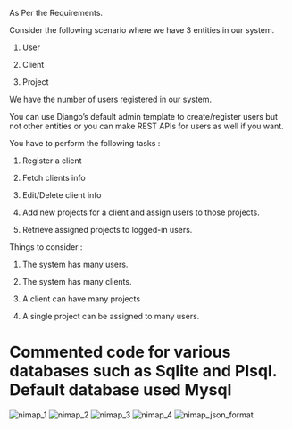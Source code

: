 As Per the Requirements.

Consider the following scenario where we have 3 entities in our system.

1. User

2. Client

3. Project



We have the number of users registered in our system.

You can use Django’s default admin template to create/register users but not other entities or you can make REST APIs for users as well if you want.

 
You have to perform the following tasks :

1. Register a client

2. Fetch clients info

3. Edit/Delete client info

4. Add new projects for a client and assign users to those projects.

5. Retrieve assigned projects to logged-in users.

 

Things to consider :

1. The system has many users.

2. The system has many clients.

3. A client can have many projects

4. A single project can be assigned to many users.

# Commented code for various databases such as Sqlite and Plsql. Default database used Mysql

![nimap_1](https://github.com/user-attachments/assets/eb81f776-7569-4e64-8639-0bba7ee26936)
![nimap_2](https://github.com/user-attachments/assets/eb03d8c9-85eb-41fa-b6ef-3fe2c0aaceb7)
![nimap_3](https://github.com/user-attachments/assets/61ea662b-8040-4df3-9921-360c19cdfefc)
![nimap_4](https://github.com/user-attachments/assets/8b92fc38-79f5-465d-af18-4b2163c2de48)
![nimap_json_format](https://github.com/user-attachments/assets/2e72495a-c077-4625-a686-7687fa266be2)
